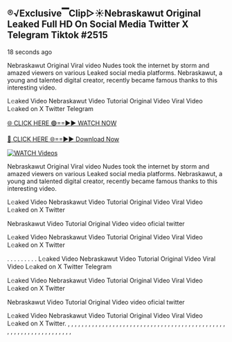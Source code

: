 ## ®️√Exclusive▔Clip▷☀️Nebraskawut Original Leaked Full HD On Social Media Twitter X Telegram Tiktok #2515

18 seconds ago

Nebraskawut Original Viral video Nudes took the internet by storm and amazed viewers on various Leaked social media platforms. Nebraskawut, a young and talented digital creator, recently became famous thanks to this interesting video.

L𝚎aked Video Nebraskawut Video Tutorial Original Video Viral Video L𝚎aked on X Twitter Telegram

[🌐 CLICK HERE 🟢==►► WATCH NOW](https://1024terabox.com/s/1RAkOioRyyrUQAMcP-nxl3w)

[🔴 CLICK HERE 🌐==►► Download Now](https://1024terabox.com/s/1RAkOioRyyrUQAMcP-nxl3w)

[![WATCH Videos](https://i.imgur.com/dJHk4Zq.gif)](https://1024terabox.com/s/1RAkOioRyyrUQAMcP-nxl3w)

Nebraskawut Original Viral video Nudes took the internet by storm and amazed viewers on various Leaked social media platforms. Nebraskawut, a young and talented digital creator, recently became famous thanks to this interesting video.

L𝚎aked Video Nebraskawut Video Tutorial Original Video Viral Video L𝚎aked on X Twitter

Nebraskawut Video Tutorial Original Video video oficial twitter

L𝚎aked Video Nebraskawut Video Tutorial Original Video Viral Video L𝚎aked on X Twitter

. . . . . . . . . L𝚎aked Video Nebraskawut Video Tutorial Original Video Viral Video L𝚎aked on X Twitter Telegram

L𝚎aked Video Nebraskawut Video Tutorial Original Video Viral Video L𝚎aked on X Twitter

Nebraskawut Video Tutorial Original Video video oficial twitter

L𝚎aked Video Nebraskawut Video Tutorial Original Video Viral Video L𝚎aked on X Twitter.
,
,
,
,
,
,
,
,
,
,
,
,
,
,
,
,
,
,
,
,
,
,
,
,
,
,
,
,
,
,
,
,
,
,
,
,
,
,
,
,
,
,
,
,
,
,
,
,
,
,
,
,
,
,
,
,
,
,
,
,
,
,
,
,
,
